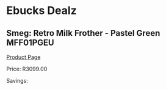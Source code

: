 
# Ebucks Dealz
## Smeg: Retro Milk Frother - Pastel Green MFF01PGEU
[Product Page](https://www.ebucks.com/web/shop/productSelected.do?prodId=1169586110&catId=1196428103)

Price: R3099.00

Savings: 


	